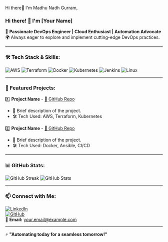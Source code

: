 Hi there👋 I'm Madhu Nadh Gurram,


### Hi there! 👋 I'm [Your Name]

🚀 **Passionate DevOps Engineer | Cloud Enthusiast | Automation Advocate**  
🌍 Always eager to explore and implement cutting-edge DevOps practices.

---

### 🛠 Tech Stack & Skills:

![AWS](https://img.shields.io/badge/AWS-232F3E?style=for-the-badge&logo=amazonaws&logoColor=white)
![Terraform](https://img.shields.io/badge/Terraform-7B42BC?style=for-the-badge&logo=terraform&logoColor=white)
![Docker](https://img.shields.io/badge/Docker-2496ED?style=for-the-badge&logo=docker&logoColor=white)
![Kubernetes](https://img.shields.io/badge/Kubernetes-326CE5?style=for-the-badge&logo=kubernetes&logoColor=white)
![Jenkins](https://img.shields.io/badge/Jenkins-D24939?style=for-the-badge&logo=jenkins&logoColor=white)
![Linux](https://img.shields.io/badge/Linux-FCC624?style=for-the-badge&logo=linux&logoColor=black)

---

### 📌 Featured Projects:

1️⃣ **Project Name** - [🔗 GitHub Repo](#)  
   - 🌟 Brief description of the project.
   - 🛠 Tech Used: AWS, Terraform, Kubernetes

2️⃣ **Project Name** - [🔗 GitHub Repo](#)  
   - 🌟 Brief description of the project.
   - 🛠 Tech Used: Docker, Ansible, CI/CD

---

### 📊 GitHub Stats:

![GitHub Streak](https://github-readme-streak-stats.herokuapp.com/?user=your-username&theme=tokyonight)
![GitHub Stats](https://github-readme-stats.vercel.app/api?username=your-username&show_icons=true&theme=tokyonight)

---

### 📫 Connect with Me:

[![LinkedIn](https://img.shields.io/badge/LinkedIn-0A66C2?style=for-the-badge&logo=linkedin&logoColor=white)](https://linkedin.com/in/your-profile)  
[![GitHub](https://img.shields.io/badge/GitHub-181717?style=for-the-badge&logo=github&logoColor=white)](https://github.com/your-username)  
📧 **Email:** your.email@example.com

---

⚡ **"Automating today for a seamless tomorrow!"**

